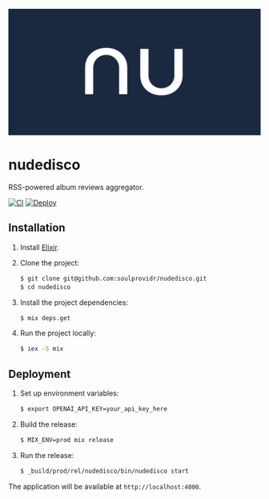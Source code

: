 ![](/priv/preview.jpg)

# nudedisco

RSS-powered album reviews aggregator.

[![CI](https://github.com/soulprovidr/nudedisco/actions/workflows/ci.yaml/badge.svg)](https://github.com/soulprovidr/nudedisco/actions/workflows/ci.yaml)
[![Deploy](https://github.com/soulprovidr/nudedisco/actions/workflows/deploy.yaml/badge.svg)](https://github.com/soulprovidr/nudedisco/actions/workflows/deploy.yaml)

## Installation

1. Install [Elixir](https://elixir-lang.org/install.html).
1. Clone the project:

    ```bash
    $ git clone git@github.com:soulprovidr/nudedisco.git
    $ cd nudedisco
    ```

1. Install the project dependencies:

    ```bash
    $ mix deps.get
    ```

1. Run the project locally:

    ```bash
    $ iex -S mix
    ```


## Deployment

1. Set up environment variables:

    ```bash
    $ export OPENAI_API_KEY=your_api_key_here
    ```

2. Build the release:

    ```bash
    $ MIX_ENV=prod mix release
    ```

3. Run the release:

    ```bash
    $ _build/prod/rel/nudedisco/bin/nudedisco start
    ```

The application will be available at `http://localhost:4000`.

